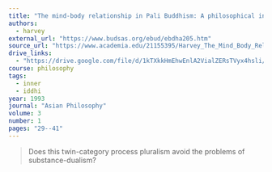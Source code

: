 ```yaml
---
title: "The mind-body relationship in Pali Buddhism: A philosophical investigation"
authors:
  - harvey
external_url: "https://www.budsas.org/ebud/ebdha205.htm"
source_url: "https://www.academia.edu/21155395/Harvey_The_Mind_Body_Relationship_in_Pali_Buddhism"
drive_links:
  - "https://drive.google.com/file/d/1kTXkkHmEhwEnlA2VialZERsTVyx4hsli/view?usp=drivesdk"
course: philosophy
tags:
  - inner
  - iddhi
year: 1993
journal: "Asian Philosophy"
volume: 3
number: 1
pages: "29--41"
---
```


> Does this twin-category process pluralism avoid the problems of substance-dualism?
